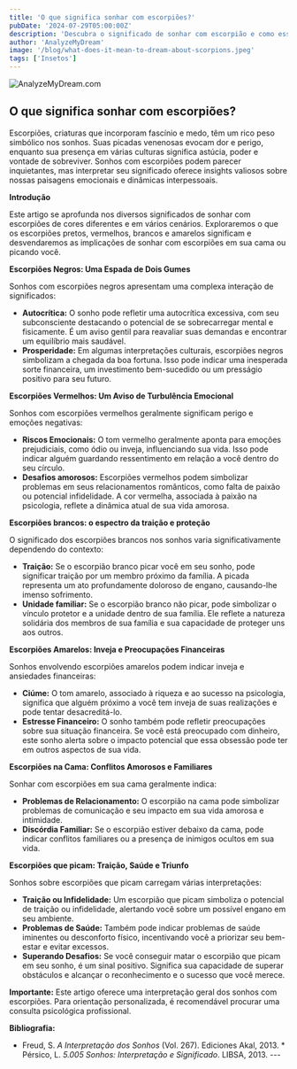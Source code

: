 ```yaml
---
title: 'O que significa sonhar com escorpiões?'
pubDate: '2024-07-29T05:00:00Z'
description: 'Descubra o significado de sonhar com escorpião e como esses sonhos podem refletir suas emoções, preocupações e relacionamentos pessoais.'
author: 'AnalyzeMyDream'
image: '/blog/what-does-it-mean-to-dream-about-scorpions.jpeg'
tags: ['Insetos']
---
```


![AnalyzeMyDream.com](/blog/what-does-it-mean-to-dream-about-scorpions.jpeg)

## O que significa sonhar com escorpiões?

Escorpiões, criaturas que incorporam fascínio e medo, têm um rico peso simbólico nos sonhos. Suas picadas venenosas evocam dor e perigo, enquanto sua presença em várias culturas significa astúcia, poder e vontade de sobreviver. Sonhos com escorpiões podem parecer inquietantes, mas interpretar seu significado oferece insights valiosos sobre nossas paisagens emocionais e dinâmicas interpessoais.

**Introdução**

Este artigo se aprofunda nos diversos significados de sonhar com escorpiões de cores diferentes e em vários cenários. Exploraremos o que os escorpiões pretos, vermelhos, brancos e amarelos significam e desvendaremos as implicações de sonhar com escorpiões em sua cama ou picando você. 

**Escorpiões Negros: Uma Espada de Dois Gumes**

Sonhos com escorpiões negros apresentam uma complexa interação de significados:

- **Autocrítica:** O sonho pode refletir uma autocrítica excessiva, com seu subconsciente destacando o potencial de se sobrecarregar mental e fisicamente. É um aviso gentil para reavaliar suas demandas e encontrar um equilíbrio mais saudável.
- **Prosperidade:** Em algumas interpretações culturais, escorpiões negros simbolizam a chegada da boa fortuna. Isso pode indicar uma inesperada sorte financeira, um investimento bem-sucedido ou um presságio positivo para seu futuro.

**Escorpiões Vermelhos: Um Aviso de Turbulência Emocional**

Sonhos com escorpiões vermelhos geralmente significam perigo e emoções negativas:

- **Riscos Emocionais:** O tom vermelho geralmente aponta para emoções prejudiciais, como ódio ou inveja, influenciando sua vida. Isso pode indicar alguém guardando ressentimento em relação a você dentro do seu círculo.
- **Desafios amorosos:** Escorpiões vermelhos podem simbolizar problemas em seus relacionamentos românticos, como falta de paixão ou potencial infidelidade. A cor vermelha, associada à paixão na psicologia, reflete a dinâmica atual de sua vida amorosa. 

**Escorpiões brancos: o espectro da traição e proteção**

O significado dos escorpiões brancos nos sonhos varia significativamente dependendo do contexto:

- **Traição:** Se o escorpião branco picar você em seu sonho, pode significar traição por um membro próximo da família. A picada representa um ato profundamente doloroso de engano, causando-lhe imenso sofrimento.
- **Unidade familiar:** Se o escorpião branco não picar, pode simbolizar o vínculo protetor e a unidade dentro de sua família. Ele reflete a natureza solidária dos membros de sua família e sua capacidade de proteger uns aos outros.

**Escorpiões Amarelos: Inveja e Preocupações Financeiras**

Sonhos envolvendo escorpiões amarelos podem indicar inveja e ansiedades financeiras:

- **Ciúme:** O tom amarelo, associado à riqueza e ao sucesso na psicologia, significa que alguém próximo a você tem inveja de suas realizações e pode tentar desacreditá-lo. 
- **Estresse Financeiro:** O sonho também pode refletir preocupações sobre sua situação financeira. Se você está preocupado com dinheiro, este sonho alerta sobre o impacto potencial que essa obsessão pode ter em outros aspectos de sua vida.

**Escorpiões na Cama: Conflitos Amorosos e Familiares**

Sonhar com escorpiões em sua cama geralmente indica:

- **Problemas de Relacionamento:** O escorpião na cama pode simbolizar problemas de comunicação e seu impacto em sua vida amorosa e intimidade.
- **Discórdia Familiar:** Se o escorpião estiver debaixo da cama, pode indicar conflitos familiares ou a presença de inimigos ocultos em sua vida.

**Escorpiões que picam: Traição, Saúde e Triunfo**

Sonhos sobre escorpiões que picam carregam várias interpretações:

- **Traição ou Infidelidade:** Um escorpião que picam simboliza o potencial de traição ou infidelidade, alertando você sobre um possível engano em seu ambiente.
- **Problemas de Saúde:** Também pode indicar problemas de saúde iminentes ou desconforto físico, incentivando você a priorizar seu bem-estar e evitar excessos.
- **Superando Desafios:** Se você conseguir matar o escorpião que picam em seu sonho, é um sinal positivo. Significa sua capacidade de superar obstáculos e alcançar o reconhecimento e o sucesso que você merece.

**Importante:** Este artigo oferece uma interpretação geral dos sonhos com escorpiões. Para orientação personalizada, é recomendável procurar uma consulta psicológica profissional.

**Bibliografia:**

* Freud, S. *A Interpretação dos Sonhos* (Vol. 267). Ediciones Akal, 2013. * Pérsico, L. *5.005 Sonhos: Interpretação e Significado*. LIBSA, 2013. ---